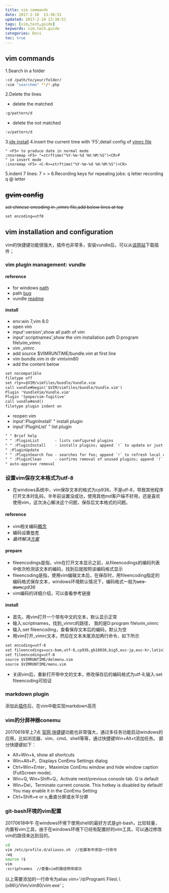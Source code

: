 ```yaml
---
title: vim commands
date: 2017-2-10  13:38:51
updated: 2017-2-10 13:38:51
tags: [vim,tech,guide]
keywords: vim,tech,guide
categories: Docs
toc: true
---
```


## vim commands 

1.Search in a folder
```bash
:cd /path/to/your/folder/
:vim "searchme" **/*.php
```

2.Delete the lines

- delete the matched
```bash
:g/pattern/d
```
- delete the not matched
```bash
:v/pattern/d
```
3.[ide install]( https://github.com/liuxd/VimIDE.git)
4.insert the current time with 'F5',detail config of [vimrc file](http://vim.wikia.com/wiki/Insert_current_date_or_time)
```vim(http://vim.wikia.com/wiki/Insert_current_date_or_time)
" <F5> to produce date in normal mode
:nnoremap <F5> "=strftime("%Y-%m-%d %H:%M:%S")<CR>P
" in insert mode
:inoremap <F5> <C-R>=strftime("%Y-%m-%d %H:%M:%S")<CR>
```
5.indent 7 lines:  7 > >
6.Recording keys for repeating jobs: q letter recording  q  @ letter



## ~~gvim config~~

~~set chinese encoding
in _vimrc file,add below lines at top~~ 
``` xml
set encoding=utf8
```
	
	
## vim installation and configuration

vim的快捷键功能很强大，插件也非常多，安装vundle后，可以从[该网站](http://vimawesome.com)下载插件；

### vim plugin management: vundle 

#### reference
- for windows [path](https://github.com/VundleVim/Vundle.vim/wiki/Vundle-for-Windows)
- path [bug](https://github.com/VundleVim/Vundle.vim/issues/753)
- vundle [readme](https://github.com/VundleVim/Vundle.vim)

#### install
- env:win 7,vim 8.0
- open vim
- input':version',show all path of vim
- input':scriptnames',show the vim installation path
 D:program file\vim\_vimrc
- vim _vimrc
- add  source $VIMRUNTIME/bundle.vim   at first line
- vim bundle.vim   in dir vim\vim80
- add the content below
``` xml  
set nocompatible              
filetype off                  
set rtp+=$VIM/vimfiles/bundle/Vundle.vim
call vundle#begin('$VIM/vimfiles/bundle/Vundle.vim')
Plugin 'VundleVim/Vundle.vim'
Plugin 'tpope/vim-fugitive'
call vundle#end()            
filetype plugin indent on    
```
- reopen vim
- input':PluginInstall'     " install plugin 
- input':PluginList'        " list plugin
``` xml
" " Brief help
" " :PluginList       - lists configured plugins
" " :PluginInstall    - installs plugins; append `!` to update or just
" :PluginUpdate
" " :PluginSearch foo - searches for foo; append `!` to refresh local cache
" " :PluginClean      - confirms removal of unused plugins; append `!` to
" auto-approve removal
```

### 设置vim保存文本格式为utf-8
- 在windows系统中，vim保存文本的格式为cp936，不是utf-8，导致其他程序打开文本时乱码，半年前设置没成功，使用其他md客户端不好用，还是喜欢使用vim，这次决心解决这个问题，保存后文本格式的问题。

#### reference
- vim相关编码[概念](http://edyfox.codecarver.org/html/vim_fileencodings_detection.html)
- 编码设置[参考](http://www.jianshu.com/p/2d814a4dacdd)
- *最终解决[方案](http://blog.csdn.net/david_xtd/article/details/7732650)*

#### prepare
- fileencodings是指，vim在打开文本显示之前，从fileencodings的编码列表中依次检测该文本的编码，找到后就按照该编码格式显示
- fileencoding是指，使用vim编辑文本后，在保存时，用fileencoding指定的编码格式保存文本，windows环境默认情况下，编码格式一般为~~ucs-dom~~*cp936*
- vim编码的详细介绍，可以查看参考链接	

#### install
- 首先，用vim打开一个带有中文的文本，默认显示正常
- 输入:scriptnames，找到_vimrc的路径， 我的是D:program file\vim\_vimrc
- 输入:set fileencoding，查看保存文本后的编码，默认为空
- 用vim打开_vimrc文本，然后在文本末尾添加两行命令，如下所示
``` xml
set encoding=utf-8
set fileencodings=ucs-bom,utf-8,cp936,gb18030,big5,euc-jp,euc-kr,latin1
set fileencoding=utf-8
source $VIMRUNTIME/delmenu.vim
source $VIMRUNTIME/menu.vim
```
- 关闭vim后，重新打开带中文的文本，修改保存后的编码格式为utf-8,输入:set fileencoding可验证

### markdown plugin
添加此[插件](http://vimawesome.com/plugin/vim-markdown-enchanted)后，在vim中能实现markdown高亮

### vim的分屏神器conemu
20170618早上7点
[官网](https://conemu.github.io),[快捷键](https://conemu.github.io/en/KeyboardShortcuts.html)功能也非常强大，通过多任务功能启动windows的应用，比如浏览器、vim、cmd、shell等等，通过快捷键Win+Alt+t添加任务。
部分快捷键如下：
- Alt+Win+k, show all shortcuts
- Win+Alt+P，Displays ConEmu Settings dialog
- Ctrl+Win+Enter，Maximize ConEmu window and hide window caption (FullScreen mode).
- Win+Q, Win+Shift+Q，Activate next/previous console tab. Q is default
- Win+Del，Terminate current console. This hotkey is disabled by default! You may enable it in the ConEmu Setting
- Ctrl+Shift+e or o,垂直分屏或水平分屏

### git-bash环境的vim配置
20170618中午
在windows环境下使用shell的最好方式是git-bash，比较轻量，内置有vim工具，由于在windows环境下已经有配置好的vim工具，可以通过修改vim的路径来达到目的。
``` bash
cd
vim /etc/profile.d/aliases.sh  //在脚本中添加一行命令
:wq
source !$
vim
:scriptnames  //查看vim的路径修改成功
```
以上需要添加的一行命令为alias vim='/d/Program\ Files\ \\(x86\\)/Vim/vim80/vim.exe'；


